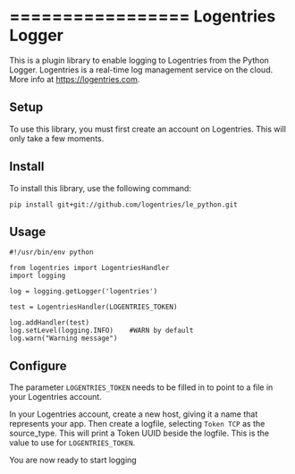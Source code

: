 =================
Logentries Logger
=================

This is a plugin library to enable logging to Logentries from the Python Logger. Logentries is a real-time log management service on the cloud. More info at https://logentries.com.

Setup
-----

To use this library, you must first create an account on Logentries. This will only take a few moments.

Install
-------

To install this library, use the following command:

`pip install git+git://github.com/logentries/le_python.git`

Usage
-----

    #!/usr/bin/env python

    from logentries import LogentriesHandler
    import logging

    log = logging.getLogger('logentries')

    test = LogentriesHandler(LOGENTRIES_TOKEN)

    log.addHandler(test)
	log.setLevel(logging.INFO)    #WARN by default
    log.warn("Warning message")

Configure
---------

The parameter `LOGENTRIES_TOKEN` needs to be filled in to point to a file in your Logentries account.

In your Logentries account, create a new host, giving it a name that represents your app. Then create a logfile, selecting `Token TCP` as the source_type. This will print a Token UUID
beside the logfile. This is the value to use for `LOGENTRIES_TOKEN`.

You are now ready to start logging
